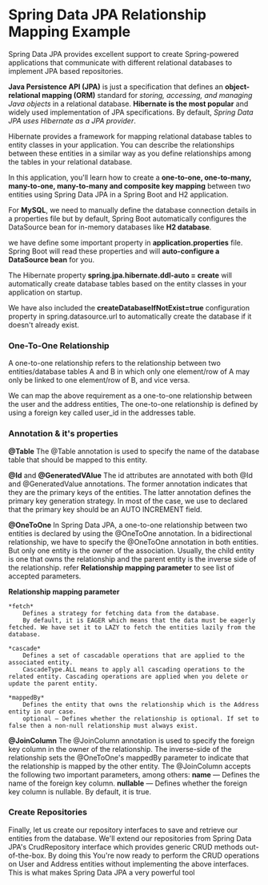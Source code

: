 

# Spring Data JPA Relationship Mapping Example

Spring Data JPA provides excellent support to create Spring-powered applications that communicate with different relational databases to implement JPA based repositories.

**Java Persistence API (JPA)** is just a specification that defines an **object-relational mapping (ORM)** standard for *storing, accessing, and managing Java objects* in a relational database. 
**Hibernate is the most popular** and widely used implementation of JPA specifications. By default, *Spring Data JPA uses Hibernate as a JPA provider*.

Hibernate provides a framework for mapping relational database tables to entity classes in your application. 
You can describe the relationships between these entities in a similar way as you define relationships among the tables in your relational database.

In this application, you'll learn how to create a **one-to-one, one-to-many, many-to-one, many-to-many and composite key mapping** between two entities using Spring Data JPA in a Spring Boot and H2 application.

For **MySQL**, we need to manually define the database connection details in a properties file but by default, Spring Boot automatically configures the DataSource bean for in-memory databases like **H2 database**.

we have define some important property in **application.properties** file. Spring Boot will read these properties and will **auto-configure a DataSource bean** for you. 

The Hibernate property **spring.jpa.hibernate.ddl-auto = create** will automatically create database tables based on the entity classes in your application on startup.

We have also included the **createDatabaseIfNotExist=true** configuration property in spring.datasource.url to automatically create the database if it doesn't already exist.


### One-To-One Relationship

A one-to-one relationship refers to the relationship between two entities/database tables A and B in which only one element/row of A may only be linked to one element/row of B, and vice versa.

We can map the above requirement as a one-to-one relationship between the user and the address entities, The one-to-one relationship is defined by using a foreign key called user_id in the addresses table.






### Annotation & it's properties

**@Table**
	The @Table annotation is used to specify the name of the database table that should be mapped to this entity.

**@Id** and **@GeneratedVAlue**
	The id attributes are annotated with both @Id and @GeneratedValue annotations. 
	The former annotation indicates that they are the primary keys of the entities. 
	The latter annotation defines the primary key generation strategy. In most of the case, we use to declared that the primary key should be an AUTO INCREMENT field.


**@OneToOne**
	In Spring Data JPA, a one-to-one relationship between two entities is declared by using the @OneToOne annotation.
	In a bidirectional relationship, we have to specify the @OneToOne annotation in both entities. 
	But only one entity is the owner of the association. Usually, the child entity is one that owns the relationship and the parent entity is the inverse side of the relationship.
	refer **Relationship mapping parameter** to see list of accepted parameters.


**Relationship mapping parameter** 

	*fetch*
		Defines a strategy for fetching data from the database. 
		By default, it is EAGER which means that the data must be eagerly fetched. We have set it to LAZY to fetch the entities lazily from the database.
		
	*cascade* 
		Defines a set of cascadable operations that are applied to the associated entity. 
		CascadeType.ALL means to apply all cascading operations to the related entity. Cascading operations are applied when you delete or update the parent entity.
		
	*mappedBy* 
		Defines the entity that owns the relationship which is the Address entity in our case.
		optional — Defines whether the relationship is optional. If set to false then a non-null relationship must always exist.


**@JoinColumn**
	The @JoinColumn annotation is used to specify the foreign key column in the owner of the relationship. 
	The inverse-side of the relationship sets the @OneToOne's mappedBy parameter to indicate that the relationship is mapped by the other entity.
	The @JoinColumn accepts the following two important parameters, among others:
	**name** — Defines the name of the foreign key column.
	**nullable** — Defines whether the foreign key column is nullable. By default, it is true.
	
	
	
### Create Repositories

Finally, let us create our repository interfaces to save and retrieve our entities from the database. 
We'll extend our repositories from Spring Data JPA's CrudRepository interface which provides generic CRUD methods out-of-the-box.
By doing this You're now ready to perform the CRUD operations on User and Address entities without implementing the above interfaces. This is what makes Spring Data JPA a very powerful tool



	
